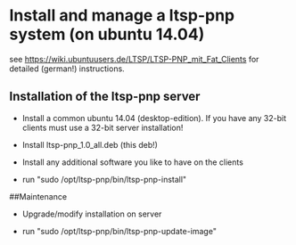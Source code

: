# Install and manage a ltsp-pnp system (on ubuntu 14.04)

see https://wiki.ubuntuusers.de/LTSP/LTSP-PNP_mit_Fat_Clients for detailed (german!) instructions. 

## Installation of the ltsp-pnp server 

* Install a common ubuntu 14.04 (desktop-edition). If you have any 32-bit clients must use a 32-bit server installation! 

* Install ltsp-pnp_1.0_all.deb (this deb!)

* Install any additional software you like to have on the clients 

* run "sudo /opt/ltsp-pnp/bin/ltsp-pnp-install"

##Maintenance

* Upgrade/modify installation on server

* run "sudo /opt/ltsp-pnp/bin/ltsp-pnp-update-image"

